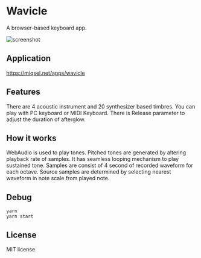 # Wavicle

A browser-based keyboard app.

![screenshot](https://i.gyazo.com/1e993b64d63c7809d697d0af5f59f8dc.png)

## Application
https://miqsel.net/apps/wavicle

## Features
There are 4 acoustic instrument and 20 synthesizer based timbres.
You can play with PC keyboard or MIDI Keyboard.
There is Release parameter to adjust the duration of afterglow.

## How it works

WebAudio is used to play tones.
Pitched tones are generated by altering playback rate of samples.
It has seamless looping mechanism to play sustained tone.
Samples are consist of 4 second of recorded waveform for each octave.
Source samples are determined by selecting nearest waveform in note scale from played note.


## Debug
```
yarn
yarn start
```

## License
MIT license.
